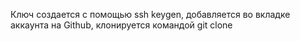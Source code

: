 Ключ создается с помощью ssh keygen, добавляется во вкладке аккаунта на Github, клонируется командой git clone
